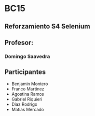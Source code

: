 # BC15

## Reforzamiento S4 Selenium
## Profesor: 
### Domingo Saavedra

## Participantes




- Benjamin Montero
- Franco Martinez
- Agostina Ramos
- Gabriel Riquieri
- Diaz Rodrigo
- Matias Mercado
